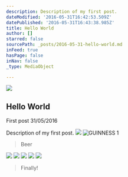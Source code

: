```yaml
---
description: Description of my first post.
dateModified: '2016-05-31T16:42:53.509Z'
datePublished: '2016-05-31T16:43:38.985Z'
title: Hello World
author: []
starred: false
sourcePath: _posts/2016-05-31-hello-world.md
inFeed: true
hasPage: false
inNav: false
_type: MediaObject

---
```

<article style=""><img src="https://the-grid-user-content.s3-us-west-2.amazonaws.com/ccf90bca-f06a-4c19-b738-95bc663daaff.jpg" /><h1>Hello World</h1><p>First post 31/05/2016</p></article>

Description of my first post.
![](https://the-grid-user-content.s3-us-west-2.amazonaws.com/77b172fb-14cc-4099-9871-5ce615216892.jpg)
![GUINNESS 1](https://the-grid-user-content.s3-us-west-2.amazonaws.com/ed7a6df5-7fff-422d-bfe5-61b0c13d25a0.jpg)

> Beer

![](https://the-grid-user-content.s3-us-west-2.amazonaws.com/dce306af-aa6c-42cc-8008-3ab3752c96db.jpg)
![](https://the-grid-user-content.s3-us-west-2.amazonaws.com/09660b07-1e84-4b4a-9214-31893fd3f811.jpg)
![](https://the-grid-user-content.s3-us-west-2.amazonaws.com/da15f0f3-7306-430f-8d05-ee613715302d.jpg)
![](https://s3-us-west-2.amazonaws.com/the-grid-img/p/0257a01633ba4543fd9883db1a5d9f3640a31ccc.jpg)
![](https://the-grid-user-content.s3-us-west-2.amazonaws.com/f65f836c-95a1-4990-8cb6-c99d443a0e01.jpg)

> Finally!